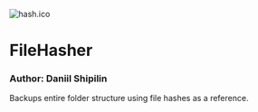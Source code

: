 ![hash.ico](./FileHasher/Images/hash.ico)

# FileHasher

### Author: Daniil Shipilin

Backups entire folder structure using file hashes as a reference.
